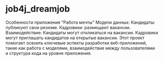 # job4j_dreamjob

Особенности приложения "Работа мечты"
Модели данных:
Кандидаты: публикуют свои резюме.
Кадровики: размещают вакансии.
Взаимодействие:
Кандидаты могут откликаться на вакансии.
Кадровики могут приглашать кандидатов на открытые вакансии.
Этот проект помогает освоить ключевые аспекты разработки веб-приложений, такие как работа с моделями, взаимодействие между пользователями и структура кода на уровне приложения.